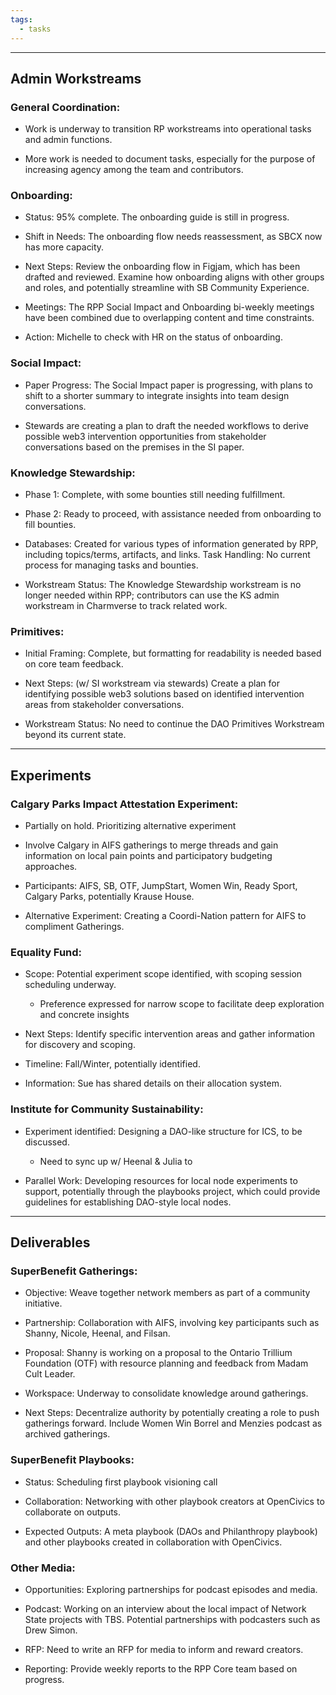 ```yaml
---
tags:
  - tasks
---
```


---

## **Admin Workstreams**

### General Coordination:

- Work is underway to transition RP workstreams into operational tasks and admin functions.

- More work is needed to document tasks, especially for the purpose of increasing agency among the team and contributors.

### Onboarding:

- Status: 95% complete. The onboarding guide is still in progress. 

- Shift in Needs: The onboarding flow needs reassessment, as SBCX now has more capacity.

- Next Steps: Review the onboarding flow in Figjam, which has been drafted and reviewed. Examine how onboarding aligns with other groups and roles, and potentially streamline with SB Community Experience.

- Meetings: The RPP Social Impact and Onboarding bi-weekly meetings have been combined due to overlapping content and time constraints.

- Action: Michelle to check with HR on the status of onboarding.

### Social Impact:

- Paper Progress: The Social Impact paper is progressing, with plans to shift to a shorter summary to integrate insights into team design conversations.

- Stewards are creating a plan to draft the needed workflows to derive possible web3 intervention opportunities from stakeholder conversations based on the premises in the SI paper.

### Knowledge Stewardship:

- Phase 1: Complete, with some bounties still needing fulfillment.

- Phase 2: Ready to proceed, with assistance needed from onboarding to fill bounties.

- Databases: Created for various types of information generated by RPP, including topics/terms, artifacts, and links. Task Handling: No current process for managing tasks and bounties.

- Workstream Status: The Knowledge Stewardship workstream is no longer needed within RPP; contributors can use the KS admin workstream in Charmverse to track related work.

### Primitives:

- Initial Framing: Complete, but formatting for readability is needed based on core team feedback.

- Next Steps: (w/ SI workstream via stewards) Create a plan for identifying possible web3 solutions based on identified intervention areas from stakeholder conversations.

- Workstream Status: No need to continue the DAO Primitives Workstream beyond its current state.

---

## **Experiments**

### Calgary Parks Impact Attestation Experiment:

- Partially on hold. Prioritizing alternative experiment

- Involve Calgary in AIFS gatherings to merge threads and gain information on local pain points and participatory budgeting approaches.

- Participants: AIFS, SB, OTF, JumpStart, Women Win, Ready Sport, Calgary Parks, potentially Krause House.

- Alternative Experiment: Creating a Coordi-Nation pattern for AIFS to compliment Gatherings.

### Equality Fund:

- Scope: Potential experiment scope identified, with scoping session scheduling underway. 

  - Preference expressed for narrow scope to facilitate deep exploration and concrete insights

- Next Steps: Identify specific intervention areas and gather information for discovery and scoping. 

- Timeline: Fall/Winter, potentially identified. 

- Information: Sue has shared details on their allocation system.

### Institute for Community Sustainability:

- Experiment identified: Designing a DAO-like structure for ICS, to be discussed. 

  - Need to sync up w/ Heenal & Julia to 

- Parallel Work: Developing resources for local node experiments to support, potentially through the playbooks project, which could provide guidelines for establishing DAO-style local nodes. 

---

## **Deliverables**

### SuperBenefit Gatherings:

- Objective: Weave together network members as part of a community initiative.

- Partnership: Collaboration with AIFS, involving key participants such as Shanny, Nicole, Heenal, and Filsan. 

- Proposal: Shanny is working on a proposal to the Ontario Trillium Foundation (OTF) with resource planning and feedback from Madam Cult Leader. 

- Workspace: Underway to consolidate knowledge around gatherings.

- Next Steps: Decentralize authority by potentially creating a role to push gatherings forward. Include Women Win Borrel and Menzies podcast as archived gatherings.

### SuperBenefit Playbooks:

- Status: Scheduling first playbook visioning call

- Collaboration: Networking with other playbook creators at OpenCivics to collaborate on outputs. 

- Expected Outputs: A meta playbook (DAOs and Philanthropy playbook) and other playbooks created in collaboration with OpenCivics.

### Other Media:

- Opportunities: Exploring partnerships for podcast episodes and media. 

- Podcast: Working on an interview about the local impact of Network State projects with TBS. Potential partnerships with podcasters such as Drew Simon.

- RFP: Need to write an RFP for media to inform and reward creators. 

- Reporting: Provide weekly reports to the RPP Core team based on progress.